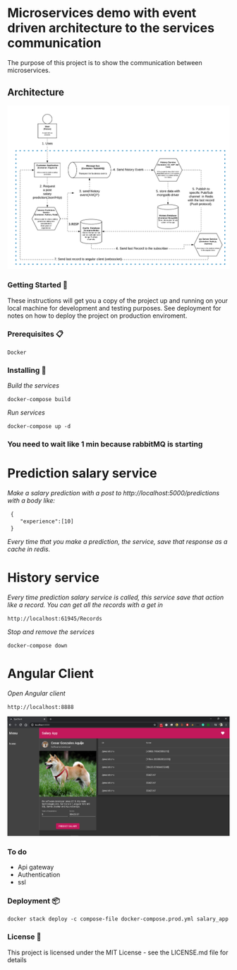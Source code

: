 # Microservices demo with event driven architecture to the services communication

The purpose of this project is to show the communication between microservices.

## Architecture

![Architecture](https://github.com/cealer/microservices-demo/blob/master/architecture.png)

### Getting Started 🚀

These instructions will get you a copy of the project up and running on your local machine for development and testing purposes. See deployment for notes on how to deploy the project on production enviroment.

### Prerequisites 📋
```
Docker
```

### Installing 🔧

_Build the services_

```
docker-compose build
```

_Run services_
```
docker-compose up -d
```

### You need to wait like 1 min because rabbitMQ is starting 

# Prediction salary service
_Make a salary prediction with a post to http://localhost:5000/predictions with a body like:_
```
 {
	"experience":[10]
 }
```
_Every time that you make a prediction, the service, save that response as a cache in redis._
# History service
_Every time prediction salary service is called, this service save that action like a record.
You can get all the records with a get in_ 
```
http://localhost:61945/Records
```
_Stop and remove the services_
```
docker-compose down
```

# Angular Client
 _Open Angular client_

 ``` 
 http://localhost:8888
 ```

![Angular client](https://github.com/cealer/microservices-demo/blob/master/app_angular.png?raw=true)

### To do

- Api gateway
- Authentication
- ssl

### Deployment 📦
```
docker stack deploy -c compose-file docker-compose.prod.yml salary_app
```
### License 📄

This project is licensed under the MIT License - see the LICENSE.md file for details
